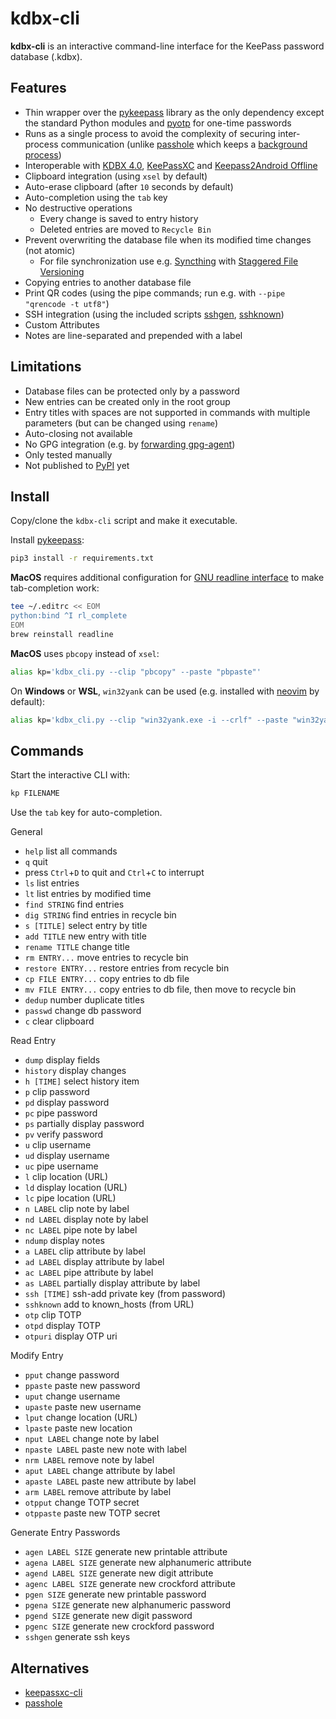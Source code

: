 # kdbx-cli

**kdbx-cli** is an interactive command-line interface for the KeePass password database (.kdbx).

## Features

- Thin wrapper over the [pykeepass](https://github.com/libkeepass/pykeepass) library as the only dependency except the standard Python modules and [pyotp](https://github.com/pyauth/pyotp) for one-time passwords
- Runs as a single process to avoid the complexity of securing inter-process communication (unlike [passhole](https://github.com/Evidlo/passhole) which keeps a [background process](https://github.com/libkeepass/pykeepass_cache))
- Interoperable with [KDBX 4.0](https://keepass.info/help/kb/kdbx_4.html), [KeePassXC](https://keepassxc.org) and [Keepass2Android Offline](https://github.com/PhilippC/keepass2android)
- Clipboard integration (using `xsel` by default)
- Auto-erase clipboard (after `10` seconds by default)
- Auto-completion using the `tab` key
- No destructive operations 
  - Every change is saved to entry history
  - Deleted entries are moved to `Recycle Bin`
- Prevent overwriting the database file when its modified time changes (not atomic)
  - For file synchronization use e.g. [Syncthing](https://syncthing.net) with [Staggered File Versioning](https://docs.syncthing.net/users/versioning.html)
- Copying entries to another database file
- Print QR codes (using the pipe commands; run e.g. with `--pipe "qrencode -t utf8"`)
- SSH integration (using the included scripts [sshgen](sshgen), [sshknown](sshknown))
- Custom Attributes
- Notes are line-separated and prepended with a label

## Limitations

- Database files can be protected only by a password
- New entries can be created only in the root group
- Entry titles with spaces are not supported in commands with multiple parameters (but can be changed using `rename`)
- Auto-closing not available
- No GPG integration (e.g. by [forwarding gpg-agent](https://wiki.gnupg.org/AgentForwarding))
- Only tested manually
- Not published to [PyPI](https://pypi.org/) yet

## Install

Copy/clone the `kdbx-cli` script and make it executable.

Install [pykeepass](https://github.com/libkeepass/pykeepass):
```sh
pip3 install -r requirements.txt
```

**MacOS** requires additional configuration for [GNU readline interface](https://docs.python.org/3/library/readline.html) to make tab-completion work:
```sh
tee ~/.editrc << EOM
python:bind ^I rl_complete
EOM
brew reinstall readline
```
**MacOS** uses `pbcopy` instead of `xsel`:
```sh
alias kp='kdbx_cli.py --clip "pbcopy" --paste "pbpaste"'
```

On **Windows** or **WSL**, `win32yank` can be used (e.g. installed with [neovim](https://github.com/neovim/neovim/wiki/FAQ#how-to-use-the-windows-clipboard-from-wsl) by default):
```sh
alias kp='kdbx_cli.py --clip "win32yank.exe -i --crlf" --paste "win32yank.exe -o --lf"'
```

## Commands

Start the interactive CLI with:
```sh
kp FILENAME
```

Use the `tab` key for auto-completion.

General
- `help` list all commands
- `q`  quit
- press `Ctrl`+`D` to quit and `Ctrl`+`C` to interrupt
- `ls`  list entries
- `lt` list entries by modified time
- `find STRING`  find entries
- `dig STRING` find entries in recycle bin
- `s [TITLE]`  select entry by title
- `add TITLE`  new entry with title
- `rename TITLE`  change title
- `rm ENTRY...`  move entries to recycle bin
- `restore ENTRY...`  restore entries from recycle bin
- `cp FILE ENTRY...`  copy entries to db file
- `mv FILE ENTRY...`  copy entries to db file, then move to recycle bin
- `dedup`  number duplicate titles
- `passwd`  change db password
- `c`  clear clipboard

Read Entry
- `dump`  display fields
- `history`  display changes
- `h [TIME]`  select history item
- `p`  clip password
- `pd`  display password
- `pc` pipe password
- `ps` partially display password
- `pv` verify password
- `u`  clip username
- `ud`  display username
- `uc` pipe username
- `l`  clip location (URL)
- `ld`  display location (URL)
- `lc` pipe location (URL)
- `n LABEL`  clip note by label
- `nd LABEL`  display note by label
- `nc LABEL` pipe note by label
- `ndump`  display notes
- `a LABEL`  clip attribute by label
- `ad LABEL`  display attribute by label
- `ac LABEL` pipe attribute by label
- `as LABEL` partially display attribute by label
- `ssh [TIME]`  ssh-add private key (from password)
- `sshknown`  add to known_hosts (from URL)
- `otp` clip TOTP
- `otpd` display TOTP
- `otpuri` display OTP uri

Modify Entry
- `pput`  change password
- `ppaste`  paste new password
- `uput`  change username
- `upaste`  paste new username
- `lput`  change location (URL)
- `lpaste`  paste new location
- `nput LABEL`  change note by label
- `npaste LABEL` paste new note with label
- `nrm LABEL`  remove note by label
- `aput LABEL`  change attribute by label
- `apaste LABEL`  paste new attribute by label
- `arm LABEL`  remove attribute by label
- `otpput` change TOTP secret
- `otppaste` paste new TOTP secret

Generate Entry Passwords
- `agen LABEL SIZE`  generate new printable attribute
- `agena LABEL SIZE`  generate new alphanumeric attribute
- `agend LABEL SIZE`  generate new digit attribute
- `agenc LABEL SIZE` generate new crockford attribute
- `pgen SIZE`  generate new printable password
- `pgena SIZE`  generate new alphanumeric password
- `pgend SIZE`  generate new digit password
- `pgenc SIZE` generate new crockford password
- `sshgen`  generate ssh keys

## Alternatives

* [keepassxc-cli](https://keepassxc.org/project/)
* [passhole](https://github.com/Evidlo/passhole)


